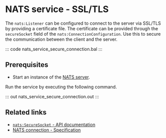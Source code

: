# NATS service - SSL/TLS

The `nats:Listener` can be configured to connect to the server via SSL/TLS by providing a certificate file. The certificate can be provided through the `secureSocket` field of the `nats:ConnectionConfiguration`. Use this to secure the communication between the client and the server.

::: code nats_service_secure_connection.bal :::

## Prerequisites
- Start an instance of the [NATS server](https://docs.nats.io/nats-concepts/what-is-nats/walkthrough_setup).

Run the service by executing the following command.

::: out nats_service_secure_connection.out :::

## Related links
- [`nats:SecureSocket` - API documentation](https://lib.ballerina.io/ballerinax/nats/latest#SecureSocket)
- [NATS connection - Specification](https://github.com/ballerina-platform/module-ballerinax-nats/blob/master/docs/spec/spec.md#2-connection)
